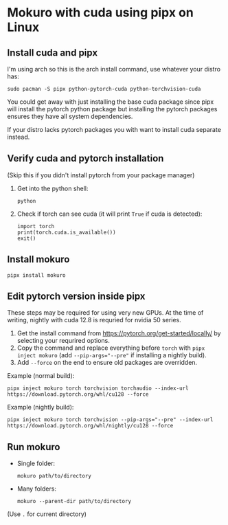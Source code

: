 # Mokuro with cuda using pipx on Linux

## Install cuda and pipx

I'm using arch so this is the arch install command, use whatever your distro has:

```
sudo pacman -S pipx python-pytorch-cuda python-torchvision-cuda
```

You could get away with just installing the base cuda package since pipx will install the pytorch python package but installing the pytorch packages ensures they have all system dependencies.

If your distro lacks pytorch packages you with want to install cuda separate instead.

## Verify cuda and pytorch installation

(Skip this if you didn't install pytorch from your package manager)

1. Get into the python shell:

    ```
    python
    ```

2. Check if torch can see cuda (it will print `True` if cuda is detected):

    ```
    import torch
    print(torch.cuda.is_available())
    exit()
    ```

## Install mokuro

```
pipx install mokuro
```

## Edit pytorch version inside pipx

These steps may be required for using very new GPUs. At the time of writing, nightly with cuda 12.8 is requried for nvidia 50 series.

1. Get the install command from https://pytorch.org/get-started/locally/ by selecting your requrired options.
2. Copy the command and replace everything before `torch` with `pipx inject mokuro` (add `--pip-args="--pre"` if installing a nightly build).
3. Add `--force` on the end to ensure old packages are overridden.

Example (normal build):
```
pipx inject mokuro torch torchvision torchaudio --index-url https://download.pytorch.org/whl/cu128 --force
```

Example (nightly build):
```
pipx inject mokuro torch torchvision --pip-args="--pre" --index-url https://download.pytorch.org/whl/nightly/cu128 --force
```

## Run mokuro

- Single folder:

    ```
    mokuro path/to/directory
    ```

- Many folders:

    ```
    mokuro --parent-dir path/to/directory
    ```

(Use `.` for current directory)
